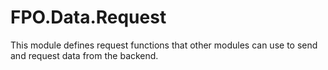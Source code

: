 # FPO.Data.Request

This module defines request functions that other modules can use to send and request data from the backend.
